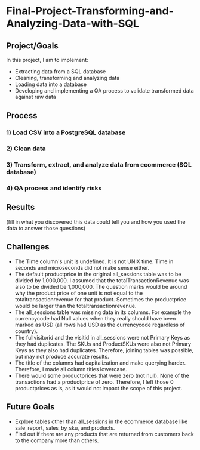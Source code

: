 # Final-Project-Transforming-and-Analyzing-Data-with-SQL

## Project/Goals
In this project, I am to implement:

- Extracting data from a SQL database
- Cleaning, transforming and analyzing data
- Loading data into a database
- Developing and implementing a QA process to validate transformed data against raw data

## Process
### 1) Load CSV into a PostgreSQL database
### 2) Clean data 
### 3) Transform, extract, and analyze data from ecommerce (SQL database)
### 4) QA process and identify risks

## Results
(fill in what you discovered this data could tell you and how you used the data to answer those questions)

## Challenges 
- The Time column's unit is undefined. It is not UNIX time. Time in seconds and microseconds did not make sense either. 
- The default productprice in the original all_sessions table was to be divided by 1,000,000. I assumed that the totalTransactionRevenue was also to be divided be 1,000,000. The question marks would be around why the product price of one unit is not equal to the totaltransactionrevenue for that product. Sometimes the productprice would be larger than the totaltransactionrevenue. 
- The all_sessions table was missing data in its columns. For example the currencycode had Null values when they really should have been marked as USD (all rows had USD as the currencycode regardless of country).
- The fullvisitorid and the visitid in all_sessions were not Primary Keys as they had duplicates. The SKUs and ProductSKUs were also not Primary Keys as they also had duplicates. Therefore, joining tables was possible, but may not produce accurate results.
- The title of the columns had capitalization and make querying harder. Therefore, I made all column titles lowercase.
- There would some productprices that were zero (not null). None of the transactions had a productprice of zero. Therefore, I left those 0 productprices as is, as it would not impact the scope of this project. 

## Future Goals
- Explore tables other than all_sessions in the ecommerce database like sale_report, sales_by_sku, and products.
- Find out if there are any products that are returned from customers back to the company more than others.

